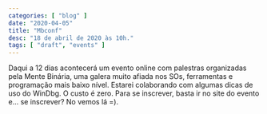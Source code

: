 ```yaml
---
categories: [ "blog" ]
date: "2020-04-05"
title: "Mbconf"
desc: "18 de abril de 2020 às 10h."
tags: [ "draft", "events" ]
---
```

Daqui a 12 dias acontecerá um evento online com palestras organizadas pela Mente Binária, uma galera muito afiada nos SOs, ferramentas e programação mais baixo nível. Estarei colaborando com algumas dicas de uso do WinDbg. O custo é zero. Para se inscrever, basta ir no site do evento e... se inscrever? No vemos lá =).
